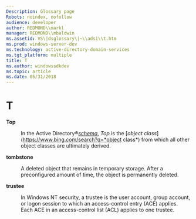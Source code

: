 ```yaml
---
Description: Glossary page
Robots: noindex, nofollow
audience: developer
author: REDMOND\\markl
manager: REDMOND\\mbaldwin
ms.assetid: VS\|dsglossary\|~\\adsi\\t.htm
ms.prod: windows-server-dev
ms.technology: active-directory-domain-services
ms.tgt_platform: multiple
title: T
ms.author: windowssdkdev
ms.topic: article
ms.date: 05/31/2018
---
```


# T

<dl> <dt>

<span id="_ds_top"></span><span id="_DS_TOP"></span>**Top**
</dt> <dd>

In the Active Directory®[*schema*](https://www.bing.com/search?q=*schema*), *Top* is the [*object class*](https://www.bing.com/search?q=*object class*) from which all other object classes are ultimately derived.

</dd> <dt>

<span id="_ds_tombstone"></span><span id="_DS_TOMBSTONE"></span>**tombstone**
</dt> <dd>

A deleted object that remains in temporary storage. After a preconfigured amount of time, the object is permanently deleted.

</dd> <dt>

<span id="_ds_trustee"></span><span id="_DS_TRUSTEE"></span>**trustee**
</dt> <dd>

In Windows NT security, a trustee is the user account, group account, or logon session to which an access-control entry (ACE) applies. Each ACE in an access-control list (ACL) applies to one trustee.

</dd> </dl>

 

 



